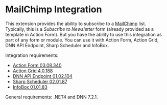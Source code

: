 MailChimp Integration
=======


This extension provides the ability to subscribe to a [MailChimp](www.mailchimp.com/) list. Typically, this is a *Subscribe to Newsletter* form (already provided as a template in Action Form). But you have the ability to use this integration as part of any form or module. You can use it with Action Form, Action Grid, DNN API Endpoint, Sharp Scheduler and InfoBox.

Integration requirements:
* [Action Form 03.08.340](http://www.dnnsharp.com/products/download?p=AFORM&v=03.08.340)
* [Action Grid 4.0.188](http://www.dnnsharp.com/products/download?p=AGRID&v=04.00.188)
* [DNN API Endpoint 01.02.104](http://www.dnnsharp.com/products/download?p=DNNAPIS&v=01.02.104)
* [Sharp Scheduler 02.01.87](http://www.dnnsharp.com/products/download?p=SCHD&v=02.01.87)
* [InfoBox 01.01.83](http://www.dnnsharp.com/products/download?p=INFOB&v=01.01.83)


General requirements: .NET4 and DNN 7.2.1.